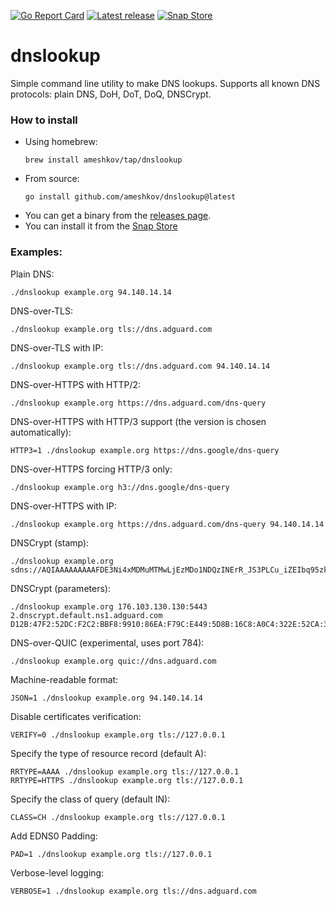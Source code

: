 [![Go Report Card](https://goreportcard.com/badge/github.com/ameshkov/dnslookup)](https://goreportcard.com/report/ameshkov/dnslookup)
[![Latest release](https://img.shields.io/github/release/ameshkov/dnslookup/all.svg)](https://github.com/ameshkov/dnslookup/releases)
[![Snap Store](https://snapcraft.io/dnslookup/badge.svg)](https://snapcraft.io/dnslookup)

# dnslookup

Simple command line utility to make DNS lookups. Supports all known DNS protocols: plain DNS, DoH, DoT, DoQ, DNSCrypt.

### How to install

* Using homebrew:
    ```
    brew install ameshkov/tap/dnslookup
    ```
* From source:
    ```
    go install github.com/ameshkov/dnslookup@latest
    ```
* You can get a binary from the [releases page](https://github.com/ameshkov/dnslookup/releases).
* You can install it from the [Snap Store](https://snapcraft.io/dnslookup)

### Examples:

Plain DNS:
```
./dnslookup example.org 94.140.14.14
```

DNS-over-TLS:
```
./dnslookup example.org tls://dns.adguard.com
```

DNS-over-TLS with IP:
```
./dnslookup example.org tls://dns.adguard.com 94.140.14.14
```

DNS-over-HTTPS with HTTP/2:
```
./dnslookup example.org https://dns.adguard.com/dns-query
```

DNS-over-HTTPS with HTTP/3 support (the version is chosen automatically):
```
HTTP3=1 ./dnslookup example.org https://dns.google/dns-query
```

DNS-over-HTTPS forcing HTTP/3 only:
```
./dnslookup example.org h3://dns.google/dns-query
```

DNS-over-HTTPS with IP:
```
./dnslookup example.org https://dns.adguard.com/dns-query 94.140.14.14
```

DNSCrypt (stamp):
```
./dnslookup example.org sdns://AQIAAAAAAAAAFDE3Ni4xMDMuMTMwLjEzMDo1NDQzINErR_JS3PLCu_iZEIbq95zkSV2LFsigxDIuUso_OQhzIjIuZG5zY3J5cHQuZGVmYXVsdC5uczEuYWRndWFyZC5jb20
```

DNSCrypt (parameters):
```
./dnslookup example.org 176.103.130.130:5443 2.dnscrypt.default.ns1.adguard.com D12B:47F2:52DC:F2C2:BBF8:9910:86EA:F79C:E449:5D8B:16C8:A0C4:322E:52CA:3F39:0873
```

DNS-over-QUIC (experimental, uses port 784):
```
./dnslookup example.org quic://dns.adguard.com
```

Machine-readable format:
```
JSON=1 ./dnslookup example.org 94.140.14.14
```

Disable certificates verification:
```
VERIFY=0 ./dnslookup example.org tls://127.0.0.1
```

Specify the type of resource record (default A):
```
RRTYPE=AAAA ./dnslookup example.org tls://127.0.0.1
RRTYPE=HTTPS ./dnslookup example.org tls://127.0.0.1
```

Specify the class of query (default IN):
```
CLASS=CH ./dnslookup example.org tls://127.0.0.1
```

Add EDNS0 Padding:
```
PAD=1 ./dnslookup example.org tls://127.0.0.1
```

Verbose-level logging:
```shell
VERBOSE=1 ./dnslookup example.org tls://dns.adguard.com
```
